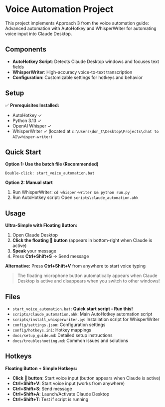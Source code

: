 # Voice Automation Project

This project implements Approach 3 from the voice automation guide: Advanced automation with AutoHotkey and WhisperWriter for automating voice input into Claude Desktop.

## Components

- **AutoHotkey Script**: Detects Claude Desktop windows and focuses text fields
- **WhisperWriter**: High-accuracy voice-to-text transcription
- **Configuration**: Customizable settings for hotkeys and behavior

## Setup

✅ **Prerequisites Installed:**
- AutoHotkey ✓
- Python 3.13 ✓
- OpenAI Whisper ✓
- WhisperWriter ✓ (located at `c:\Users\don_t\Desktop\Projects\chat to AI\whisper-writer`)

## Quick Start

**Option 1: Use the batch file (Recommended)**
```
Double-click: start_voice_automation.bat
```

**Option 2: Manual start**
1. Run WhisperWriter: `cd whisper-writer && python run.py`
2. Run AutoHotkey script: Open `scripts\claude_automation.ahk`

## Usage

**Ultra-Simple with Floating Button:**

1. Open Claude Desktop
2. **Click the floating 🎤 button** (appears in bottom-right when Claude is active)
3. **Speak** your message
4. Press **Ctrl+Shift+S** → Send message

**Alternative:** Press **Ctrl+Shift+V** from anywhere to start voice typing

> The floating microphone button automatically appears when Claude Desktop is active and disappears when you switch to other windows!

## Files

- `start_voice_automation.bat`: **Quick start script - Run this!**
- `scripts/claude_automation.ahk`: Main AutoHotkey automation script
- `scripts/install_whisperwriter.py`: Installation script for WhisperWriter
- `config/settings.json`: Configuration settings
- `config/hotkeys.ini`: Hotkey mappings
- `docs/setup_guide.md`: Detailed setup instructions
- `docs/troubleshooting.md`: Common issues and solutions

## Hotkeys

**Floating Button + Simple Hotkeys:**

- **Click 🎤 button**: Start voice input (button appears when Claude is active)
- **Ctrl+Shift+V**: Start voice input (works from anywhere)
- **Ctrl+Shift+S**: Send message
- **Ctrl+Shift+A**: Launch/Activate Claude Desktop
- **Ctrl+Shift+T**: Test if script is running